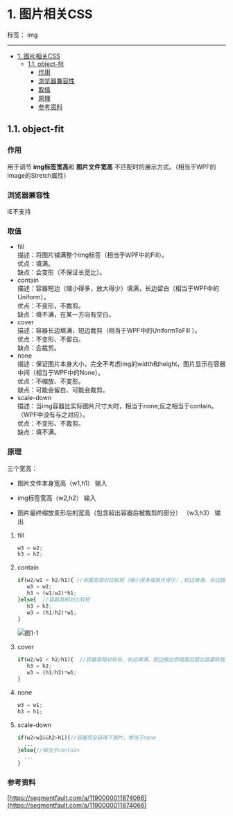 ﻿# 1. 图片相关CSS

标签： img

---
<!-- TOC -->

- [1. 图片相关CSS](#1-%E5%9B%BE%E7%89%87%E7%9B%B8%E5%85%B3css)
  - [1.1. object-fit](#11-object-fit)
    - [作用](#%E4%BD%9C%E7%94%A8)
    - [浏览器兼容性](#%E6%B5%8F%E8%A7%88%E5%99%A8%E5%85%BC%E5%AE%B9%E6%80%A7)
    - [取值](#%E5%8F%96%E5%80%BC)
    - [原理](#%E5%8E%9F%E7%90%86)
    - [参考资料](#%E5%8F%82%E8%80%83%E8%B5%84%E6%96%99)

<!-- /TOC -->

## 1.1. object-fit

### 作用

用于调节 **img标签宽高**和 **图片文件宽高** 不匹配时的展示方式。（相当于WPF的Image的Stretch属性）

### 浏览器兼容性

IE不支持

### 取值

- fill  
描述：将图片铺满整个img标签（相当于WPF中的Fill）。  
优点：填满。  
缺点：会变形（不保证长宽比）。  
- contain  
描述：容器短边（缩小得多，放大得少）填满，长边留白（相当于WPF中的Uniform）。  
优点：不变形，不裁剪。  
缺点：填不满，在某一方向有空白。  
- cover  
描述：容器长边填满，短边裁剪（相当于WPF中的UniformToFill ）。  
优点：不变形、不留白。  
缺点：会裁剪。  
- none  
描述：保证图片本身大小，完全不考虑img的width和height，图片显示在容器中间（相当于WPF中的None）。  
优点：不缩放、不变形。  
缺点：可能会留白、可能会裁剪。  
- scale-down  
描述：当img容器比实际图片尺寸大时，相当于none;反之相当于contain。（WPF中没有与之对应）。  
优点：不变形、不裁剪。  
缺点：填不满。

### 原理

  三个宽高：

- 图片文件本身宽高（w1,h1） 输入
  
- img标签宽高（w2,h2）  输入
  
- 图片最终缩放变形后的宽高（包含超出容器后被裁剪的部分） （w3,h3）  输出
  
1. fill

   ```javascript
   w3 = w2;
   h3 = h2;
   ```

2. contain

   ```javascript
   if(w2/w1 < h2/h1){ //容器宽相对比较短（缩小得多或放大得少）,短边填满，长边按比例缩放
      w3 = w2;
      h3 = (w1/w2)*h1;
   }else{  //容器高相对比较短
      h3 = h2;
      w3 = (h1/h2)*w1;
   }
   ```

   ![图1-1](https://github.com/LeesonVictor/images/blob/master/css_imagecss_object_fit.png?raw=true)

3. cover

   ```javascript
   if(w2/w1 < h2/h1){  //容器高相对较长，长边填满。短边按比例缩放后超出容器的居中裁剪
      h3 = h2;
      w3 = (h1/h2)*w1;
   }
   ```

4. none

   ```javascript
   w3 = w1;
   h3 = h1;
   ```

5. scale-down

   ```javascript
   if(w2>w1&&h2>h1){//容器完全容得下图片，相当于none
     ...
   }else{//相当于contain
     ...
   }
   ```

### 参考资料

[https://segmentfault.com/a/1190000011874066](https://segmentfault.com/a/1190000011874066)